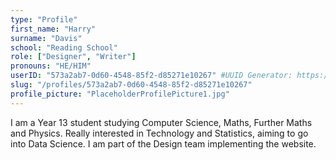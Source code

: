 ```yaml
---
type: "Profile"
first_name: "Harry"
surname: "Davis"
school: "Reading School"
role: ["Designer", "Writer"]
pronouns: "HE/HIM"
userID: "573a2ab7-0d60-4548-85f2-d85271e10267" #UUID Generator: https://www.uuidgenerator.net/version4
slug: "/profiles/573a2ab7-0d60-4548-85f2-d85271e10267"
profile_picture: "PlaceholderProfilePicture1.jpg"
---
```


I am a Year 13 student studying Computer Science, Maths, Further Maths and Physics. Really interested in Technology and Statistics, aiming to go into Data Science. I am part of the Design team implementing the website.
